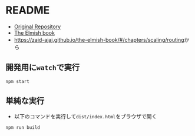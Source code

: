 # README

- [Original Repository](https://github.com/Zaid-Ajaj/fable-getting-started)
- [The Elmish book](https://zaid-ajaj.github.io/the-elmish-book/#/)
- <https://zaid-ajaj.github.io/the-elmish-book/#/chapters/scaling/routing>から

## 開発用に`watch`で実行

```shell
npm start
```

## 単純な実行

- 以下のコマンドを実行して`dist/index.html`をブラウザで開く

```shell
npm run build
```
